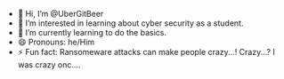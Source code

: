 - 👋 Hi, I’m @UberGitBeer
- 👀 I’m interested in learning about cyber security as a student.
- 🌱 I’m currently learning to do the basics.
- 😄 Pronouns: he/Him
- ⚡ Fun fact: Ransomeware attacks can make people crazy...! Crazy...? I was crazy onc....

<!---
UberGitBeer/UberGitBeer is a ✨ special ✨ repository because its `README.md` (this file) appears on your GitHub profile.
You can click the Preview link to take a look at your changes.
--->
